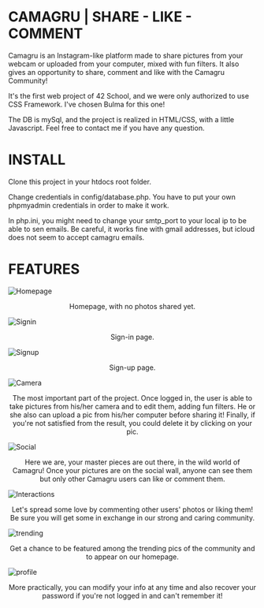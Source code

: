 # CAMAGRU | SHARE - LIKE - COMMENT
Camagru is an Instagram-like platform made to share pictures from your webcam or uploaded from your computer, mixed with fun filters. It also gives an opportunity to share, comment and like with the Camagru Community!

It's the first web project of 42 School, and we were only authorized to use CSS Framework. I've chosen Bulma for this one!

The DB is mySql, and the project is realized in HTML/CSS, with a little Javascript. Feel free to contact me if you have any question.

# INSTALL
Clone this project in your htdocs root folder.

Change credentials in config/database.php. You have to put your own phpmyadmin credentials in order to make it work.

In php.ini, you might need to change your smtp_port to your local ip to be able to sen emails. Be careful, it works fine with gmail addresses, but icloud does not seem to accept camagru emails.

# FEATURES
![Homepage](../master/Previews/Homepage.png)
<p align="center">Homepage, with no photos shared yet.</p>

![Signin](../master/Previews/SignIn_page.png)
<p align="center">Sign-in page.</p>

![Signup](../master/Previews/SignUp_Page.png)
<p align="center">Sign-up page.</p>

![Camera](../master/Previews/PictureEditingPage.png)
<p align="center">The most important part of the project. Once logged in, the user is able to take pictures from his/her camera and to edit them, adding fun filters. He or she also can upload a pic from his/her computer before sharing it! Finally, if you're not satisfied from the result, you could delete it by clicking on your pic.</p>

![Social](../master/Previews/SociaWall.png)
<p align="center">Here we are, your master pieces are out there, in the wild world of Camagru! Once your pictures are on the social wall, anyone can see them but only other Camagru users can like or comment them.</p>

![Interactions](../master/Previews/Interactions_page.png)
<p align="center">Let's spread some love by commenting other users' photos or liking them! Be sure you will get some in exchange in our strong and caring community.</p>

![trending](../master/Previews/HomePagePics.png)
<p align="center">Get a chance to be featured among the trending pics of the community and to appear on our homepage.</p>

![profile](../master/Previews/ProfilePage.png)
<p align="center">More practically, you can modify your info at any time and also recover your password if you're not logged in and can't remember it!</p>
